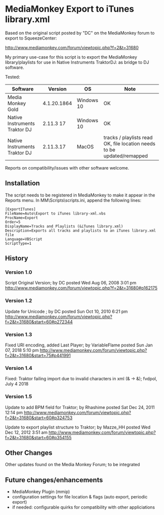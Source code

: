 # MediaMonkey Export to iTunes library.xml



Based on the original script posted by "DC" on the MediaMonkey forum to export to SqueezeCenter:

http://www.mediamonkey.com/forum/viewtopic.php?f=2&t=31680


My primary use-case for this script is to export the MediaMonkey library/playlists for use in Native Instruments TraktorDJ: as bridge to DJ software.


Tested:

| Software                      | Version   | OS          | Note                                                                    |
|-------------------------------|-----------|-------------|---------------------------------------------------------------|
| Media Monkey Gold             | 4.1.20.1864 | Windows 10 | OK                                                                     |
| Native Instruments Traktor DJ | 2.11.3 17 | Windows 10  | OK                                                                      |
| Native Instruments Traktor DJ | 2.11.3.17 | MacOS       | tracks / playlists read OK, file location needs to be updated/remapped |


Reports on compatibility/issues with other software welcome.


## Installation

The script needs to be registered in MediaMonkey to make it appear in the Reports menu.
In MM\Scripts\scripts.ini, append the following lines:

``` 
[ExportITunes]
FileName=Auto\Export to iTunes library-xml.vbs
ProcName=Export
Order=5
DisplayName=Tracks and Playlists (&iTunes library.xml)
Description=Exports all tracks and playlists to an iTunes library.xml file
Language=VBScript
ScriptType=1
```


## History

### Version 1.0
Script Original Version; by DC posted Wed Aug 06, 2008 3:01 pm
http://www.mediamonkey.com/forum/viewtopic.php?f=2&t=31680#p162175

### Version 1.2
Update for Unicode ; by DC posted Sun Oct 10, 2010 6:21 pm
http://www.mediamonkey.com/forum/viewtopic.php?f=2&t=31680&start=60#p272344

### Version 1.3
Fixed URI encoding, added Last Player; by VariableFlame posted Sun Jan 07, 2018 5:10 pm
http://www.mediamonkey.com/forum/viewtopic.php?f=2&t=31680&start=75#p441991

### Version 1.4
Fixed: Traktor failing import due to invalid characters in xml (& -> &#38;); fvdpol, July 4 2018

### Version 1.5
Update to add BPM field for Traktor; by Rhashime posted Sat Dec 24, 2011 12:14 pm
http://www.mediamonkey.com/forum/viewtopic.php?f=2&t=31680&start=60#p324753


Update to export playlist structure to Traktor; by Mazze_HH posted Wed Dec 12, 2012 3:51 am
http://www.mediamonkey.com/forum/viewtopic.php?f=2&t=31680&start=60#p354155



## Other Changes

Other updates found on the Media Monkey Forum; to be integrated


## Future changes/enhancements

- MediaMonkey Plugin (mmip)
- configuration settings for file location & flags (auto export, periodic export) 
- if needed: configurable quirks for compatibility with other appliciations


